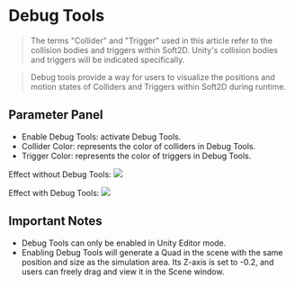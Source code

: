 # Debug Tools

> The terms "Collider" and "Trigger" used in this article refer to the collision bodies and triggers within Soft2D. Unity's collision bodies and triggers will be indicated specifically.

> Debug tools provide a way for users to visualize the positions and motion states of Colliders and Triggers within Soft2D during runtime.


## Parameter Panel

- Enable Debug Tools: activate Debug Tools.
- Collider Color: represents the color of colliders in Debug Tools.
- Trigger Color: represents the color of triggers in Debug Tools.

Effect without Debug Tools:
![](../images/disable_debugging_tools.png)

Effect with Debug Tools:
![](../images/enable_debugging_tools.png)

## Important Notes

- Debug Tools can only be enabled in Unity Editor mode.
- Enabling Debug Tools will generate a Quad in the scene with the same position and size as the simulation area. Its Z-axis is set to -0.2, and users can freely drag and view it in the Scene window.
